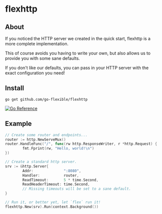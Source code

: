 # flexhttp

## About

If you noticed the HTTP server we created in the quick start, flexhttp is a more complete implementation.

This of course avoids you having to write your own, but also allows us to provide you with some sane defaults.

If you don't like our defaults, you can pass in your HTTP server with the exact configuration you need!

## Install

```shell
go get github.com/go-flexible/flexhttp
```

[![Go Reference](https://pkg.go.dev/badge/github.com/go-flexible/flexhttp.svg)](https://pkg.go.dev/github.com/go-flexible/flexhttp)

## Example

```go
// Create some router and endpoints...
router := http.NewServeMux()
router.HandleFunc("/", func(rw http.ResponseWriter, r *http.Request) {
        fmt.Fprint(rw, "Hello, world!\n")
})

// Create a standard http server.
srv := &http.Server{
        Addr:              ":8080",
        Handler:           router,
        ReadTimeout:       5 * time.Second, 
        ReadHeaderTimeout: time.Second,
        // Missing timeouts will be set to a sane default.
}

// Run it, or better yet, let `flex` run it!
flexhttp.New(srv).Run(context.Background())
```
